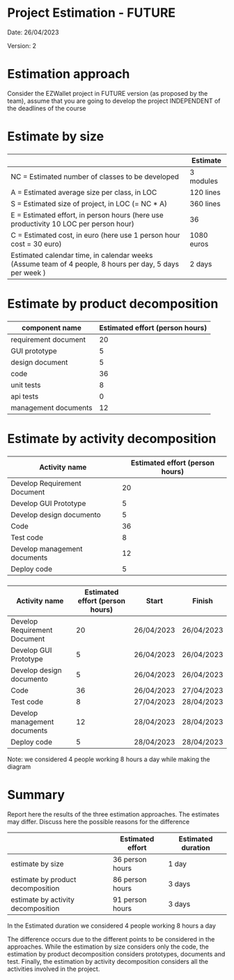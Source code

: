 # Project Estimation - FUTURE
Date: 26/04/2023

Version: 2


# Estimation approach
Consider the EZWallet  project in FUTURE version (as proposed by the team), assume that you are going to develop the project INDEPENDENT of the deadlines of the course
# Estimate by size
### 
|             | Estimate                        |             
| ----------- | ------------------------------- |  
| NC =  Estimated number of classes to be developed   |             3 modules                |             
|  A = Estimated average size per class, in LOC       |             120 lines               | 
| S = Estimated size of project, in LOC (= NC * A) |360 lines |
| E = Estimated effort, in person hours (here use productivity 10 LOC per person hour)  |                  36                    |   
| C = Estimated cost, in euro (here use 1 person hour cost = 30 euro) | 1080 euros  | 
| Estimated calendar time, in calendar weeks (Assume team of 4 people, 8 hours per day, 5 days per week ) |           2 days        | 

# Estimate by product decomposition
### 
|         component name    | Estimated effort (person hours)   |             
| ----------- | ------------------------------- | 
|requirement document    | 20 |
| GUI prototype | 5 |
|design document | 5 |
|code |36|
| unit tests |8|
| api tests |0|
| management documents  |12|



# Estimate by activity decomposition
### 
|         Activity name    | Estimated effort (person hours)   |             
| ----------- | ------------------------------- | 
| Develop Requirement Document | 20|
| Develop GUI Prototype | 5|
| Develop design documento| 5|
| Code | 36|
| Test code | 8|
| Develop management documents  |12|
| Deploy code| 5|
###

|         Activity name    | Estimated effort (person hours)   |    Start   | Finish    |
| ----------- | ------------------------------- | ----------- | ----------- |
|         Develop Requirement Document    | 20   |    26/04/2023   | 26/04/2023    |
|         Develop GUI Prototype    | 5   |    26/04/2023   | 26/04/2023    |
|         Develop design documento    | 5   |    26/04/2023   | 26/04/2023    |
|         Code    | 36   |    26/04/2023   | 27/04/2023    |
|         Test code    | 8   |    27/04/2023   | 28/04/2023    |
|         Develop management documents    | 12   |    28/04/2023   | 28/04/2023    |
|         Deploy code    | 5   |    28/04/2023  | 28/04/2023    |

Note: we considered 4 people working 8 hours a day while making the diagram

# Summary

Report here the results of the three estimation approaches. The  estimates may differ. Discuss here the possible reasons for the difference

|             | Estimated effort                        |   Estimated duration |          
| ----------- | ------------------------------- | ---------------|
| estimate by size |36 person hours|1 day
| estimate by product decomposition |86 person hours|3 days
| estimate by activity decomposition |91 person hours|3 days

In the Estimated duration we considered 4 people working 8 hours a day

The difference occurs due to the different points to be considered in the approaches. While the estimation by size considers only the code, the estimation by product decomposition considers prototypes, documents and test. Finally, the estimation by activity decomposition considers all the activities involved in the project.


